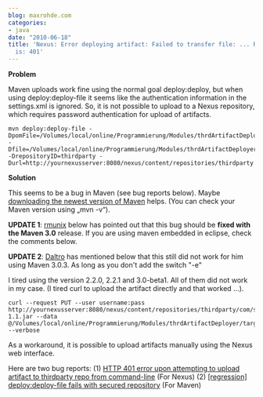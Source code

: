 ```yaml
---
blog: maxrohde.com
categories:
- java
date: "2010-06-18"
title: 'Nexus: Error deploying artifact: Failed to transfer file: ... Return code
  is: 401'
---
```


**Problem**

Maven uploads work fine using the normal goal deploy:deploy, but when using deploy:deploy-file it seems like the authentication information in the settings.xml is ignored. So, it is not possible to upload to a Nexus repository, which requires password authentication for upload of artifacts.

```
mvn deploy:deploy-file -DpomFile=/Volumes/local/online/Programmierung/Modules/thrdArtifactDeployer/target/classes/de/mxro/thrd/artifactdeployer/artifacts/javaws.pom -Dfile=/Volumes/local/online/Programmierung/Modules/thrdArtifactDeployer/target/classes/de/mxro/thrd/artifactdeployer/artifacts/javaws.jar -DrepositoryID=thirdparty -Durl=http://yournexusserver:8080/nexus/content/repositories/thirdparty
```

**Solution**

This seems to be a bug in Maven (see bug reports below). Maybe [downloading the newest version of Maven](http://maven.apache.org/download.html) helps. (You can check your Maven version using „mvn -v“).

**UPDATE 1**: [rmunix](http://maxrohde.com/2010/06/18/nexus-error-deploying-artifact-failed-to-transfer-file-return-code-is-401/#comment-71) below has pointed out that this bug should be **fixed with the Maven 3.0** release. If you are using maven embedded in eclipse, check the comments below.

**UPDATE 2**: [Daltro](http://maxrohde.com/2010/06/18/nexus-error-deploying-artifact-failed-to-transfer-file-return-code-is-401/#comment-259) has mentioned below that this still did not work for him using Maven 3.0.3. As long as you don't add the switch "-e"

I tired using the version 2.2.0, 2.2.1 and 3.0-beta1. All of them did not work in my case. (I tired curl to upload the artifact directly and that worked ...).

```
curl --request PUT --user username:pass http://yournexusserver:8080/nexus/content/repositories/thirdparty/com/sun/javaws/1.0/javaws-1.1.jar --data @/Volumes/local/online/Programmierung/Modules/thrdArtifactDeployer/target/classes/de/mxro/thrd/artifactdeployer/artifacts/javaws.jar --verbose
```

As a workaround, it is possible to upload artifacts manually using the Nexus web interface.

Here are two bug reports: (1) [HTTP 401 error upon attempting to upload artifact to thirdparty repo from command-line](https://issues.sonatype.org/browse/NEXUS-3048) (For Nexus) (2) [\[regression\] deploy:deploy-file fails with secured repository](http://jira.codehaus.org/browse/MNG-4469) (For Maven)
